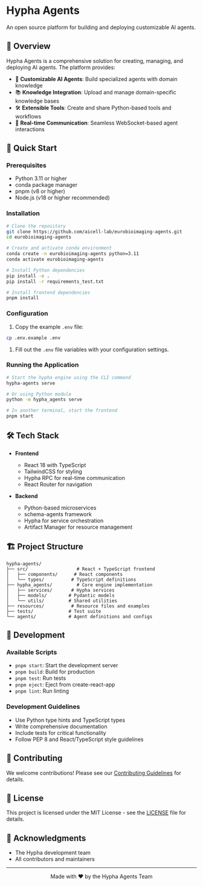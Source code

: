 # Hypha Agents

An open source platform for building and deploying customizable AI agents.

## 🎯 Overview

Hypha Agents is a comprehensive solution for creating, managing, and deploying AI agents. The platform provides:

- 🤖 **Customizable AI Agents**: Build specialized agents with domain knowledge
- 📚 **Knowledge Integration**: Upload and manage domain-specific knowledge bases
- 🛠️ **Extensible Tools**: Create and share Python-based tools and workflows
- 🔄 **Real-time Communication**: Seamless WebSocket-based agent interactions

## 🚀 Quick Start

### Prerequisites

- Python 3.11 or higher
- conda package manager
- pnpm (v8 or higher)
- Node.js (v18 or higher recommended)

### Installation

```bash
# Clone the repository
git clone https://github.com/aicell-lab/eurobioimaging-agents.git
cd eurobioimaging-agents

# Create and activate conda environment
conda create -n eurobioimaging-agents python=3.11
conda activate eurobioimaging-agents

# Install Python dependencies
pip install -e .
pip install -r requirements_test.txt

# Install frontend dependencies
pnpm install
```

### Configuration

1. Copy the example `.env` file:
```bash
cp .env.example .env
```

1. Fill out the `.env` file variables with your configuration settings.

### Running the Application

```bash
# Start the hypha engine using the CLI command
hypha-agents serve

# Or using Python module
python -m hypha_agents serve

# In another terminal, start the frontend
pnpm start
```


## 🛠️ Tech Stack

- **Frontend**
  - React 18 with TypeScript
  - TailwindCSS for styling
  - Hypha RPC for real-time communication
  - React Router for navigation

- **Backend**
  - Python-based microservices
  - schema-agents framework
  - Hypha for service orchestration
  - Artifact Manager for resource management

## 🏗️ Project Structure

```
hypha-agents/
├── src/                  # React + TypeScript frontend
│   ├── components/      # React components
│   └── types/          # TypeScript definitions
├── hypha_agents/         # Core engine implementation
│   ├── services/       # Hypha services
│   ├── models/        # Pydantic models
│   └── utils/         # Shared utilities
├── resources/          # Resource files and examples
├── tests/             # Test suite
└── agents/            # Agent definitions and configs
```

## 🧪 Development

### Available Scripts

- `pnpm start`: Start the development server
- `pnpm build`: Build for production
- `pnpm test`: Run tests
- `pnpm eject`: Eject from create-react-app
- `pnpm lint`: Run linting

### Development Guidelines

- Use Python type hints and TypeScript types
- Write comprehensive documentation
- Include tests for critical functionality
- Follow PEP 8 and React/TypeScript style guidelines

## 🤝 Contributing

We welcome contributions! Please see our [Contributing Guidelines](CONTRIBUTING.md) for details.

## 📄 License

This project is licensed under the MIT License - see the [LICENSE](LICENSE) file for details.

## 🌟 Acknowledgments

- The Hypha development team
- All contributors and maintainers

---

<div align="center">
Made with ❤️ by the Hypha Agents Team
</div>